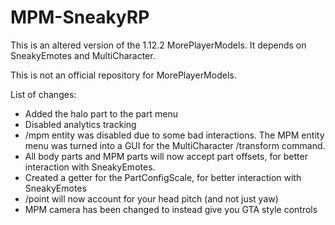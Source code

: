 # MPM-SneakyRP

This is an altered version of the 1.12.2 MorePlayerModels. It depends on SneakyEmotes and MultiCharacter.

This is not an official repository for MorePlayerModels.

List of changes:
* Added the halo part to the part menu
* Disabled analytics tracking
* /mpm entity was disabled due to some bad interactions. The MPM entity menu was turned into a GUI for the MultiCharacter /transform command.
* All body parts and MPM parts will now accept part offsets, for better interaction with SneakyEmotes.
* Created a getter for the PartConfigScale, for better interaction with SneakyEmotes
* /point will now account for your head pitch (and not just yaw)
* MPM camera has been changed to instead give you GTA style controls